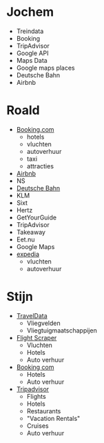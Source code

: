 # Jochem
- Treindata
- Booking
- TripAdvisor
- Google API
- Maps Data
- Google maps places
- Deutsche Bahn
- Airbnb

# Roald
- [Booking.com](https://rapidapi.com/DataCrawler/api/booking-com15/playground/apiendpoint_6767dbac-969b-4230-8d26-f8b007bb8094)
  - hotels
  - vluchten
  - autoverhuur
  - taxi
  - attracties
- [Airbnb](https://rapidapi.com/DataCrawler/api/airbnb19)
- NS
- [Deutsche Bahn](https://rapidapi.com/3b-data-3b-data-default/api/deutsche-bahn1/playground/apiendpoint_ee8cce38-539c-4de6-8ceb-e02ea663ad82)
- KLM
- Sixt
- Hertz
- GetYourGuide
- TripAdvisor
- Takeaway
- Eet.nu
- Google Maps
- [expedia](https://rapidapi.com/DataCrawler/api/expedia13/playground/apiendpoint_acfd80aa-aa44-480b-9e8f-db46132272a7)
  - vluchten
  - autoverhuur

# Stijn
- [TravelData](https://rapidapi.com/Idatatravel/api/traveldata/playground/apiendpoint_0c4064d7-5b81-4f2a-9c46-f43ca7e27279)
  - Vliegvelden
  - Vliegtuigmaatschappijen
- [Flight Scraper](https://rapidapi.com/ntd119/api/sky-scanner3/playground/apiendpoint_2e6853eb-ddcb-4faf-8528-f18168fae61e) 
  - Vluchten
  - Hotels
  - Auto verhuur
- [Booking com](https://rapidapi.com/tipsters/api/booking-com/playground/apiendpoint_1c88f066-34db-4d2c-abaf-178de00c0a08)
  - Hotels
  - Auto verhuur
- [Tripadvisor](https://rapidapi.com/DataCrawler/api/tripadvisor16/playground/apiendpoint_b0128f2a-67c5-4bbd-9369-721cc7170f9c)
  - Flights
  - Hotels
  - Restaurants
  - "Vacation Rentals"
  - Cruises
  - Auto verhuur